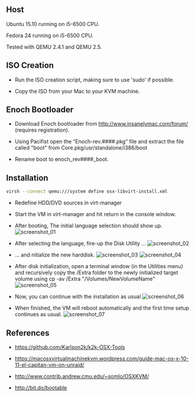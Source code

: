 Host
----

Ubuntu 15.10 running on i5-6500 CPU.

Fedora 24 running on i5-6500 CPU.

Tested with QEMU 2.4.1 and QEMU 2.5.

ISO Creation
------------

* Run the ISO creation script, making sure to use 'sudo' if possible.

* Copy the ISO from your Mac to your KVM machine.

Enoch Bootloader
----------------

* Download Enoch bootloader from http://www.insanelymac.com/forum/ (requires
  registration).

* Using Pacifist open the “Enoch-rev.####.pkg” file and extract the file called
  "boot" from Core.pkg/usr/standalone/i386/boot

* Rename boot to enoch_rev####_boot.

Installation
------------

```bash
virsh --connect qemu:///system define osx-libvirt-install.xml

```

* Redefine HDD/DVD sources in virt-manager

* Start the VM in virt-manager and hit return in the console window.

* After booting, The initial language selection should show up.
![screenshot_01](https://cloud.githubusercontent.com/assets/731252/17645877/5136b1ac-61b2-11e6-8d90-29f5cc11ae01.png)

* After selecting the language, fire-up the Disk Utility ...
![screenshot_02](https://cloud.githubusercontent.com/assets/731252/17645881/513b6918-61b2-11e6-91f2-026d953cbe0b.png)

* ... and nitialize the new harddisk.
![screenshot_03](https://cloud.githubusercontent.com/assets/731252/17645878/51373d48-61b2-11e6-8740-69c86bf92d31.png)
![screenshot_04](https://cloud.githubusercontent.com/assets/731252/17645879/513ae704-61b2-11e6-9a54-109c37132783.png)

* After disk initialization, open a terminal window (in the Utilities menu) and recursively copy the /Extra folder
  to the newly initialized target volume using cp -av /Extra "/Volumes/NewVolumeName" 
![screenshot_05](https://cloud.githubusercontent.com/assets/731252/17645876/5136ad6a-61b2-11e6-84cd-cb7851119292.png)

* Now, you can continue with the installation as usual
![screenshot_06](https://cloud.githubusercontent.com/assets/731252/17645880/513b2c3c-61b2-11e6-889c-3e4f5a0612ca.png)

* When finished, the VM will reboot automatically and the first time setup continues as usual.
![screenshot_07](https://cloud.githubusercontent.com/assets/731252/17645882/51517a50-61b2-11e6-8bb5-70c810d80b2b.png)



References
----------

* https://github.com/Karlson2k/k2k-OSX-Tools

* https://macosxvirtualmachinekvm.wordpress.com/guide-mac-os-x-10-11-el-capitan-vm-on-unraid/

* http://www.contrib.andrew.cmu.edu/~somlo/OSXKVM/

* http://bit.do/bootable
